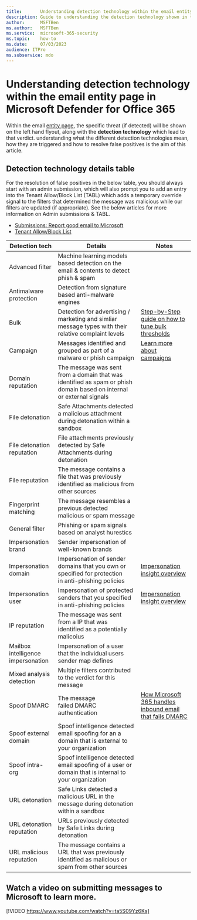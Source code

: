 ```yaml
---
title:       Understanding detection technology within the email entity page in Microsoft Defender for Office 365
description: Guide to understanding the detection technology shown in the email entity page within Microsoft Defender for Office 365
author:      MSFTBen
ms.author:   MSFTBen 
ms.service:  microsoft-365-security
ms.topic:    how-to
ms.date:     07/03/2023
audience: ITPro
ms.subservice: mdo
---
```


# Understanding detection technology within the email entity page in Microsoft Defender for Office 365

Within the email [entity page](/microsoft-365/security/office-365-security/mdo-email-entity-page), the specific threat (if detected) will be shown on the left hand flyout, along with the **detection technology** which lead to that verdict. understanding what the different detection technologies mean, how they are triggered and how to resolve false positives is the aim of this article.

## Detection technology details table

For the resolution of false positives in the below table, you should always start with an admin submission, which will also prompt you to add an entry into the Tenant Allow/Block List (TABL) which adds a temporary override signal to the filters that determined the message was malicious while our filters are updated (if appropriate). See the below articles for more information on Admin submissions & TABL.

- [Submissions: Report good email to Microsoft](https://learn.microsoft.com/microsoft-365/security/office-365-security/submissions-admin#report-good-email-to-microsoft)
- [Tenant Allow/Block List](https://learn.microsoft.com/microsoft-365/security/office-365-security/tenant-allow-block-list-about#allow-entries-in-the-tenant-allowblock-list)

|Detection tech|Details|Notes|
| -------- | -------- | -------- |
|Advanced filter|Machine learning models based detection on the email & contents to detect phish & spam|
|Antimalware protection|Detection from signature based anti-malware engines||
|Bulk|Detection for advertising / marketing and simliar message types with their relative complaint levels|[Step-by-Step guide on how to tune bulk thresholds](/microsoft-365/security/office-365-security/step-by-step-guides/tune-bulk-mail-filtering-walkthrough)|
|Campaign|Messages identified and grouped as part of a malware or phish campaign|[Learn more about campaigns](https://learn.microsoft.com/microsoft-365/security/office-365-security/step-by-step-guides/track-and-respond-to-emerging-threats-with-campaigns)|
|Domain reputation|The message was sent from a domain that was identified as spam or phish domain based on internal or external signals||
|File detonation|Safe Attachments detected a malicious attachment during detonation within a sandbox||
|File detonation reputation|File attachments previously detected by Safe Attachments during detonation||
|File reputation|The message contains a file that was previously identified as malicious from other sources||
|Fingerprint matching|The message resembles a previous detected malicious or spam message||
|General filter|Phishing or spam signals based on analyst hurestics||
|Impersonation brand|Sender impersonation of well-known brands||
|Impersonation domain|Impersonation of sender domains that you own or specified for protection in anti-phishing policies|[Impersonation insight overview](https://learn.microsoft.com/microsoft-365/security/office-365-security/anti-phishing-mdo-impersonation-insight)|
|Impersonation user|Impersonation of protected senders that you specified in anti-phishing policies|[Impersonation insight overview](https://learn.microsoft.com/microsoft-365/security/office-365-security/anti-phishing-mdo-impersonation-insight)|
|IP reputation|The message was sent from a IP that was identified as a potentially malicoius||
|Mailbox intelligence impersonation|Impersonation of a user that the individual users sender map defines||
|Mixed analysis detection|Multiple filters contributed to the verdict for this message||
|Spoof DMARC|The message failed DMARC authentication|[How Microsoft 365 handles inbound email that fails DMARC](https://learn.microsoft.com/microsoft-365/security/office-365-security/email-authentication-dmarc-configure#how-microsoft-365-handles-inbound-email-that-fails-dmarc)|
|Spoof external domain|Spoof intelligence detected email spoofing for an a domain that is external to your organization||
|Spoof intra-org|Spoof intelligence detected email spoofing of a user or domain that is internal to your organization||
|URL detonation|Safe Links detected a malicious URL in the message during detonation within a sandbox||
|URL detonation reputation|URLs previously detected by Safe Links during detonation||
|URL malicious reputation|The message contains a URL that was previously identified as malicious or spam from other sources||

## Watch a video on submitting messages to Microsoft to learn more.
[!VIDEO https://www.youtube.com/watch?v=ta5S09Yz6Ks]
